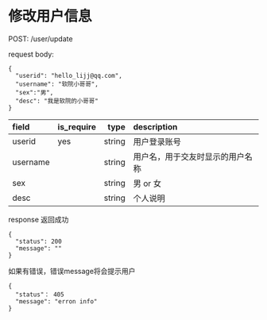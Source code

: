 # 修改用户信息


POST:  /user/update


request body:
```
{
  "userid": "hello_lijj@qq.com",
  "username": "软院小哥哥",
  "sex":"男",
  "desc": "我是软院的小哥哥"
}
```
| field      |  is_require |type     | description | 
| :--------  | ------------|--------:| :------     | 
| userid     |   yes       | string  | 用户登录账号 | 
| username   |            | string  | 用户名，用于交友时显示的用户名称 | 
| sex        |             | string  | 男 or 女 |  
| desc       |             | string  | 个人说明 |  






response
返回成功
```
{
  "status": 200
  "message": ""
}
```
如果有错误，错误message将会提示用户
```
{
  "status"： 405
  "message": "erron info"
}

```